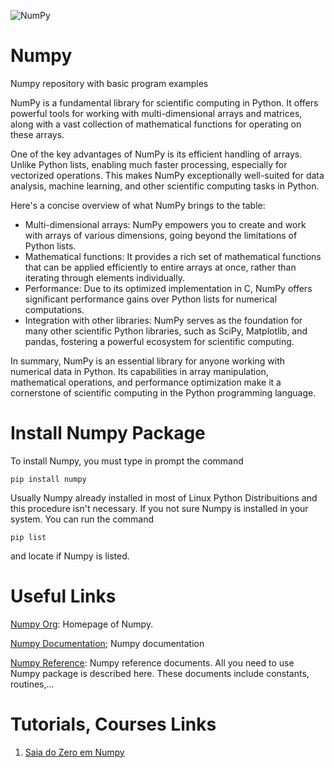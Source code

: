 ![NumPy](https://github.com/ElmarUhl/Python/assets/157088447/113c3a04-ae75-47d1-b7f0-fecf98bb35db)

# Numpy
Numpy repository with basic program examples

NumPy is a fundamental library for scientific computing in Python. It offers powerful tools for working with multi-dimensional arrays and matrices, along with a vast collection of mathematical functions for operating on these arrays.

One of the key advantages of NumPy is its efficient handling of arrays. Unlike Python lists, enabling much faster processing, especially for vectorized operations. This makes NumPy exceptionally well-suited for data analysis, machine learning, and other scientific computing tasks in Python.

Here's a concise overview of what NumPy brings to the table:

- Multi-dimensional arrays: NumPy empowers you to create and work with arrays of various dimensions, going beyond the limitations of Python lists.
- Mathematical functions: It provides a rich set of mathematical functions that can be applied efficiently to entire arrays at once, rather than iterating through elements individually.
- Performance: Due to its optimized implementation in C, NumPy offers significant performance gains over Python lists for numerical computations.
- Integration with other libraries: NumPy serves as the foundation for many other scientific Python libraries, such as SciPy, Matplotlib, and pandas, fostering a powerful ecosystem for scientific computing.

In summary, NumPy is an essential library for anyone working with numerical data in Python. Its capabilities in array manipulation, mathematical operations, and performance optimization make it a cornerstone of scientific computing in the Python programming language.

# Install Numpy Package
To install Numpy, you must type in prompt the command

```pip install numpy```

Usually Numpy already installed in most of Linux Python Distribuitions and this procedure isn't necessary.
If you not sure Numpy is installed in your system. You can run the command

```pip list```

and locate if Numpy is listed.

# Useful Links
[Numpy Org](https://numpy.org/): Homepage of Numpy.

[Numpy Documentation](https://numpy.org/doc/stable/index.html); Numpy documentation 

[Numpy Reference](https://numpy.org/doc/stable/reference/): Numpy reference documents. All you need to use Numpy package is described here. These documents include constants, routines,...

# Tutorials, Courses Links
1. [Saia do Zero em Numpy](https://www.youtube.com/watch?v=LZDZ0AZmWHI)
